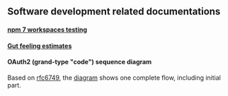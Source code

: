 ## Software development related documentations

#### [npm 7 workspaces testing](./leverage-npm7-workspace.md)

#### [Gut feeling estimates](./gut-feeling-estimates.md)

#### OAuth2 (grand-type "code") sequence diagram
Based on [rfc6749](https://tools.ietf.org/html/rfc6749), the
[diagram](./OAuth2_grand-type_code_sequence-diagram.pdf) shows one complete flow, including initial part.
